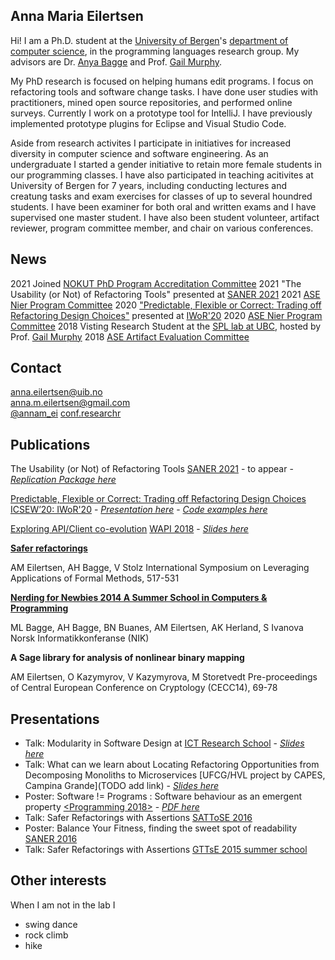 ## Anna Maria Eilertsen

Hi! I am a Ph.D. student at the [University of Bergen](http://www.uib.no/en)'s [department of computer science](http://www.uib.no/en/ii), in the programming languages research group. My advisors are Dr. [Anya Bagge](https://www.ii.uib.no/~anya/) and Prof. [Gail Murphy](https://www.cs.ubc.ca/people/gail-murphy). 

My PhD research is focused on helping humans edit programs. I focus on refactoring tools and software change tasks. I have done user studies with practitioners, mined open source repositories, and performed online surveys. Currently I work on a prototype tool for IntelliJ. I have previously implemented prototype plugins for Eclipse and Visual Studio Code. 

Aside from research activites I participate in initiatives for increased diversity in computer science and software engineering. As an undergraduate I started a gender initiative to retain more female students in our programming classes. I have also participated in teaching acitivites at University of Bergen for 7 years, including conducting lectures and creatung tasks and exam exercises for classes of up to several houndred students. I have been examiner for both oral and written exams and I have supervised one master student. I have also been student volunteer, artifact reviewer, program committee member, and chair on various conferences. 

## News 
2021 Joined [NOKUT PhD Program Accreditation Committee](https://www.nokut.no/norsk-utdanning/hoyere-utdanning/sakkunnige--studietilbod-pa-ph.d.-niva/)
2021 "The Usability (or Not) of Refactoring Tools" presented at [SANER 2021](https://saner2021.shidler.hawaii.edu/accepted)
2021 [ASE Nier Program Committee](https://conf.researchr.org/committee/ase-2021/ase-2021-nier-track-program-committee)
2020 ["Predictable, Flexible or Correct: Trading off Refactoring Design Choices"](https://github.com/annaei/annaei.github.io/blob/master/ICSE20-IWoR.pdf) presented at [IWoR'20](http://bigcode.fudan.edu.cn/events/IWoR2020/)
2020 [ASE Nier Program Committee](https://conf.researchr.org/committee/ase-2020/ase-2020-nier-track-program-committee)
2018 Visting Research Student at the [SPL lab at UBC](https://spl.cs.ubc.ca/people.html), hosted by Prof. [Gail Murphy](https://www.cs.ubc.ca/people/gail-murphy)
2018 [ASE Artifact Evaluation Committee](https://conf.researchr.org/committee/sle-2018/papers-artifact-evaluation-committee)


## Contact
anna.eilertsen@uib.no  
anna.m.eilertsen@gmail.com  
[@annam_ei](https://twitter.com/annam_ei)
[conf.researchr](https://conf.researchr.org/profile/annamariaeilertsen2)

## Publications

The Usability (or Not) of Refactoring Tools [SANER 2021](https://saner2021.shidler.hawaii.edu/accepted) - to appear -
[*Replication Package here*](https://github.com/annaei/Replication-Data-for-The-Usability-or-Not-of-Refactoring-Tools)  

[Predictable, Flexible or Correct: Trading off Refactoring Design Choices](https://github.com/annaei/annaei.github.io/blob/master/ICSE20-IWoR.pdf)  [ICSEW’20: IWoR'20](http://bigcode.fudan.edu.cn/events/IWoR2020/) - [*Presentation here*](https://prezi.com/view/04Py6pCIXt3JyrNVeQyN/) - [*Code examples here*](https://github.com/annaei/IWoR20)  

[Exploring API/Client co-evolution](https://dl.acm.org/citation.cfm?doid=3194793.3194799) [WAPI 2018](https://w-api.github.io/) - [*Slides here*](https://github.com/annaei/annaei.github.io/blob/master/API%20CO-EVO%20WAPI-print.pdf)

[**Safer refactorings**](https://link.springer.com/chapter/10.1007/978-3-319-47166-2_36)

AM Eilertsen, AH Bagge, V Stolz
International Symposium on Leveraging Applications of Formal Methods, 517-531

[**Nerding for Newbies 2014 A Summer School in Computers & Programming**](http://www.ii.uib.no/~anya/papers/bagge-bagge-etal-nik14-nerding.pdf)

ML Bagge, AH Bagge, BN Buanes, AM Eilertsen, AK Herland, S Ivanova
Norsk Informatikkonferanse (NIK)

**A Sage library for analysis of nonlinear binary mapping**

AM Eilertsen, O Kazymyrov, V Kazymyrova, M Storetvedt
Pre-proceedings of Central European Conference on Cryptology (CECC14), 69-78

## Presentations
* Talk: Modularity in Software Design at [ICT Research School](https://www.uib.no/en/rs/ict/135784/ict-research-school-annual-meeting-2020) - [*Slides here*](https://annaei.github.io/Modularity.pdf)  
* Talk: What can we learn about Locating Refactoring Opportunities from Decomposing Monoliths to Microservices [UFCG/HVL project by CAPES, Campina Grande](TODO add link) - [*Slides here*](https://github.com/annaei/annaei.github.io/blob/master/Refactoring-talk-campina.pdf)
* Poster: Software != Programs : Software behaviour as an emergent property [<Programming 2018>](https://2018.programming-conference.org/track/programming-2018-Posters) - [*PDF here*](https://github.com/annaei/annaei.github.io/blob/master/poster-p18.jpg)
* Talk: Safer Refactorings with Assertions [SATToSE 2016](http://sattose.org/2016)
* Poster: Balance Your Fitness, finding the sweet spot of readability [SANER 2016](http://saner.inf.usi.ch/index.php)
* Talk: Safer Refactorings with Assertions [GTTsE 2015 summer school](http://gttse.wikidot.com/2015:welcome) 

## Other interests
When I am not in the lab I

* swing dance
* rock climb 
* hike 
